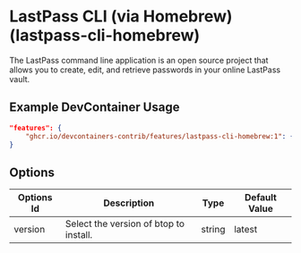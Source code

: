 
# LastPass CLI (via Homebrew) (lastpass-cli-homebrew)

The LastPass command line application is an open source project that allows you to create, edit, and retrieve passwords in your online LastPass vault.

## Example DevContainer Usage

```json
"features": {
    "ghcr.io/devcontainers-contrib/features/lastpass-cli-homebrew:1": {}
}
```

## Options

| Options Id | Description | Type | Default Value |
|-----|-----|-----|-----|
| version | Select the version of btop to install. | string | latest |


